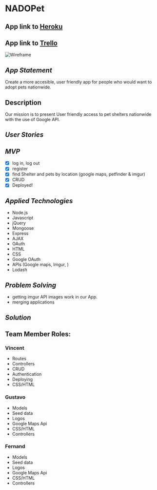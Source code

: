 
NADOPet
===

App link to [Heroku](http://nadopet.herokuapp.com/)
----
App link to [Trello](https://trello.com/b/SXhRA4ej/national-humane-society-web-application)
----

![Wireframe](https://trello-attachments.s3.amazonaws.com/57ad54de54192d6dce67299c/2338x1700/28a0fc357ae9e55c5ad3e5e5dac3154e/Scan_20160811.png)

_App Statement_
---
Create a more accesible, user friendly app for people 
who would want to adopt pets nationwide.

Description
---
Our mission is to present User friendly access to pet shelters
nationwide with the use of Google API.

_User Stories_
---
_MVP_
---
- [x] log in, log out
- [x] register
- [x] find Shelter and pets by location (google maps, petfinder & imgur)
- [x] CRUD
- [x] Deployed!

_Applied Technologies_
---
* Node.js
* Javascript
* jQuery
* Mongoose
* Express
* AJAX
* OAuth
* HTML
* CSS
* Google OAuth
* APIs (Google maps, Imgur, )
* Lodash

_Problem Solving_
---
* getting imgur API images work in our App.
* merging applications

## _Solution_


## Team Member Roles:
### Vincent
* Routes 
* Controllers
* CRUD
* Authentication
* Deploying
* CSS/HTML

### Gustavo  
* Models
* Seed data
* Logos
* Google Maps Api
* CSS/HTML
* Controllers

### Fernand  
* Models
* Seed data
* Logos
* Google Maps Api
* CSS/HTML
* Controllers










